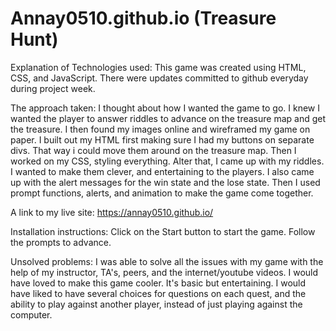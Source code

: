 # Annay0510.github.io (Treasure Hunt) 

Explanation of Technologies used: 
This game was created using HTML, CSS, and JavaScript. There were updates committed to github everyday during project week. 

The approach taken:
I thought about how I wanted the game to go. I knew I wanted the player to answer riddles to advance on the treasure map and get the treasure. I then found my images online and wireframed my game on paper. I built out my HTML first making sure I had my buttons on separate divs. That way i could move them around on the treasure map. Then I worked on my CSS, styling everything. Alter that, I came up with my riddles. I wanted to make them clever, and entertaining to the players. I also came up with the alert messages for the win state and the lose state. Then I used prompt functions, alerts, and animation to make the game come together.

A link to my live site:
https://annay0510.github.io/

Installation instructions:
Click on the Start button to start the game. Follow the prompts to advance.

Unsolved problems:
I was able to solve all the issues with my game with the help of my instructor, TA's, peers, and the internet/youtube videos. I would have loved to make this game cooler. It's basic but entertaining. I would have liked to have several choices for questions on each quest, and the ability to play against another player, instead of just playing against the computer.
